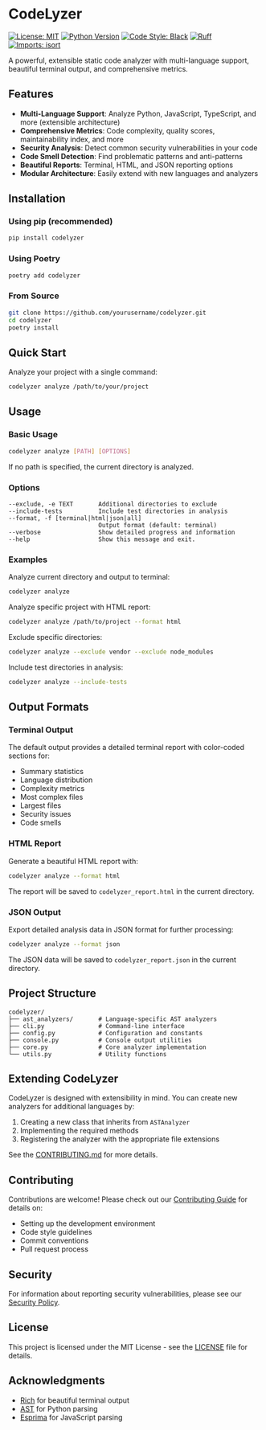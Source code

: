 # CodeLyzer

[![License: MIT](https://img.shields.io/badge/License-MIT-yellow.svg)](https://opensource.org/licenses/MIT)
[![Python Version](https://img.shields.io/badge/python-3.9%2B-blue)](https://www.python.org/downloads/)
[![Code Style: Black](https://img.shields.io/badge/code%20style-black-000000.svg)](https://github.com/psf/black)
[![Ruff](https://img.shields.io/endpoint?url=https://raw.githubusercontent.com/charliermarsh/ruff/main/assets/badge/v2.json)](https://github.com/charliermarsh/ruff)
[![Imports: isort](https://img.shields.io/badge/%20imports-isort-%231674b1?style=flat&labelColor=ef8336)](https://pycqa.github.io/isort/)

A powerful, extensible static code analyzer with multi-language support, beautiful terminal output, and comprehensive metrics.

## Features

- **Multi-Language Support**: Analyze Python, JavaScript, TypeScript, and more (extensible architecture)
- **Comprehensive Metrics**: Code complexity, quality scores, maintainability index, and more
- **Security Analysis**: Detect common security vulnerabilities in your code
- **Code Smell Detection**: Find problematic patterns and anti-patterns
- **Beautiful Reports**: Terminal, HTML, and JSON reporting options
- **Modular Architecture**: Easily extend with new languages and analyzers

## Installation

### Using pip (recommended)

```bash
pip install codelyzer
```

### Using Poetry

```bash
poetry add codelyzer
```

### From Source

```bash
git clone https://github.com/yourusername/codelyzer.git
cd codelyzer
poetry install
```

## Quick Start

Analyze your project with a single command:

```bash
codelyzer analyze /path/to/your/project
```

## Usage

### Basic Usage

```bash
codelyzer analyze [PATH] [OPTIONS]
```

If no path is specified, the current directory is analyzed.

### Options

```
--exclude, -e TEXT       Additional directories to exclude
--include-tests          Include test directories in analysis
--format, -f [terminal|html|json|all]
                         Output format (default: terminal)
--verbose                Show detailed progress and information
--help                   Show this message and exit.
```

### Examples

Analyze current directory and output to terminal:
```bash
codelyzer analyze
```

Analyze specific project with HTML report:
```bash
codelyzer analyze /path/to/project --format html
```

Exclude specific directories:
```bash
codelyzer analyze --exclude vendor --exclude node_modules
```

Include test directories in analysis:
```bash
codelyzer analyze --include-tests
```

## Output Formats

### Terminal Output

The default output provides a detailed terminal report with color-coded sections for:
- Summary statistics
- Language distribution
- Complexity metrics
- Most complex files
- Largest files
- Security issues
- Code smells

### HTML Report

Generate a beautiful HTML report with:
```bash
codelyzer analyze --format html
```

The report will be saved to `codelyzer_report.html` in the current directory.

### JSON Output

Export detailed analysis data in JSON format for further processing:
```bash
codelyzer analyze --format json
```

The JSON data will be saved to `codelyzer_report.json` in the current directory.

## Project Structure

```
codelyzer/
├── ast_analyzers/       # Language-specific AST analyzers
├── cli.py               # Command-line interface
├── config.py            # Configuration and constants
├── console.py           # Console output utilities
├── core.py              # Core analyzer implementation
└── utils.py             # Utility functions
```

## Extending CodeLyzer

CodeLyzer is designed with extensibility in mind. You can create new analyzers for additional languages by:

1. Creating a new class that inherits from `ASTAnalyzer`
2. Implementing the required methods
3. Registering the analyzer with the appropriate file extensions

See the [CONTRIBUTING.md](CONTRIBUTING.md) for more details.

## Contributing

Contributions are welcome! Please check out our [Contributing Guide](CONTRIBUTING.md) for details on:

- Setting up the development environment
- Code style guidelines
- Commit conventions
- Pull request process

## Security

For information about reporting security vulnerabilities, please see our [Security Policy](SECURITY.md).

## License

This project is licensed under the MIT License - see the [LICENSE](LICENSE) file for details.

## Acknowledgments

- [Rich](https://github.com/Textualize/rich) for beautiful terminal output
- [AST](https://docs.python.org/3/library/ast.html) for Python parsing
- [Esprima](https://github.com/Kronuz/esprima-python) for JavaScript parsing